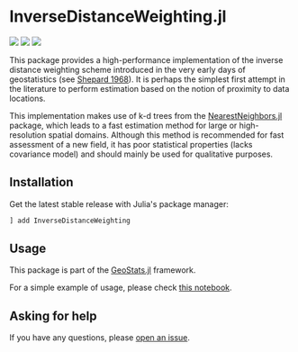 # InverseDistanceWeighting.jl

[![][travis-img]][travis-url] [![][julia-pkg-img]][julia-pkg-url] [![][codecov-img]][codecov-url]

This package provides a high-performance implementation of the inverse distance weighting scheme introduced in
the very early days of geostatistics (see [Shepard 1968](https://dl.acm.org/citation.cfm?id=810616)).
It is perhaps the simplest first attempt in the literature to perform estimation based on the notion of proximity to data locations.

This implementation makes use of k-d trees from the [NearestNeighbors.jl](https://github.com/KristofferC/NearestNeighbors.jl)
package, which leads to a fast estimation method for large or high-resolution spatial domains. Although this method is
recommended for fast assessment of a new field, it has poor statistical properties (lacks covariance model) and should
mainly be used for qualitative purposes.

## Installation

Get the latest stable release with Julia's package manager:

```julia
] add InverseDistanceWeighting
```

## Usage

This package is part of the [GeoStats.jl](https://github.com/juliohm/GeoStats.jl) framework.

For a simple example of usage, please check [this notebook](docs/Usage.ipynb).

## Asking for help

If you have any questions, please [open an issue](https://github.com/juliohm/InverseDistanceWeights.jl/issues).

[travis-img]: https://travis-ci.org/juliohm/InverseDistanceWeighting.jl.svg?branch=master
[travis-url]: https://travis-ci.org/juliohm/InverseDistanceWeighting.jl

[julia-pkg-img]: http://pkg.julialang.org/badges/InverseDistanceWeighting_0.7.svg
[julia-pkg-url]: http://pkg.julialang.org/?pkg=InverseDistanceWeighting

[codecov-img]: https://codecov.io/gh/juliohm/InverseDistanceWeighting.jl/branch/master/graph/badge.svg
[codecov-url]: https://codecov.io/gh/juliohm/InverseDistanceWeighting.jl

